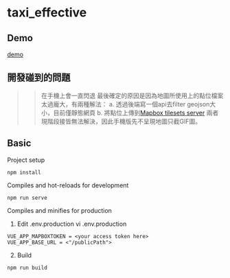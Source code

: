 # taxi_effective

## Demo
[demo](https://ingridkao.github.io/taxi_effective/)

## 開發碰到的問題
>>在手機上會一直閃退
最後確定的原因是因為地圖所使用上的點位檔案太過龐大，有兩種解法：
a. 透過後端寫一個api去filter geojson大小，目前僅靜態網頁
b. 將點位上傳到[Mapbox tilesets server](https://studio.mapbox.com/tilesets)
兩者現階段接皆無法解決，因此手機版先不呈現地圖只截GIF圖。

## Basic
Project setup
```
npm install
```

Compiles and hot-reloads for development
```
npm run serve
```

Compiles and minifies for production
1. Edit .env.production
vi .env.production
```
VUE_APP_MAPBOXTOKEN = <your access token here>
VUE_APP_BASE_URL = <"/publicPath">
```
2. Build
```
npm run build
```
